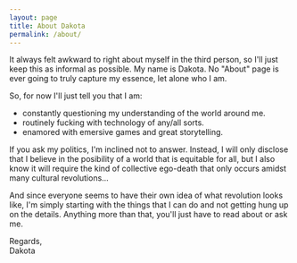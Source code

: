 ```yaml
---
layout: page
title: About Dakota
permalink: /about/
---
```


It always felt awkward to right about myself in the third person, so I'll just keep this as informal as possible. My name is Dakota. No "About" page is ever going to truly capture my essence, let alone who I am.

So, for now I'll just tell you that I am:

- constantly questioning my understanding of the world around me.
- routinely fucking with technology of any/all sorts.
- enamored with emersive games and great storytelling.

If you ask my politics, I'm inclined not to answer. Instead, I will only disclose that I believe in the posibility of a world that is equitable for all, but I also know it will require the kind of collective ego-death that only occurs amidst many cultural revolutions...

And since everyone seems to have their own idea of what revolution looks like, I'm simply starting with the things that I can do and not getting hung up on the details. Anything more than that, you'll just have to read about or ask me.

Regards,<br/>
Dakota
